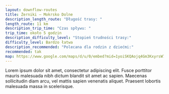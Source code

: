 ```yaml
---
layout: downflow-routes
title: Żerniki – Mokrsko Dolne
description_length_route: "Długość trasy: "
length_route: 11 km
description_trip_time: "Czas spływu: "
trip_time: około 5 godzin
description_difficulty_level: "Stopień trudności trasy:"
difficulty_level: Bardzo łatwa
description_recommended: "Polecana dla rodzin z dziećmi:"
recommended: tak
map: https://www.google.com/maps/d/u/0/embed?mid=1yoiSKQAojq4Gm3KxyrsW7iEcqq-tbsrF&ehbc=2E312F
---
```

Lorem ipsum dolor sit amet, consectetur adipiscing elit. Fusce porttitor mauris malesuada nibh dictum blandit sit amet ac sapien. Maecenas sollicitudin diam arcu, vel mattis sapien venenatis aliquet. Praesent lobortis malesuada massa in scelerisque.